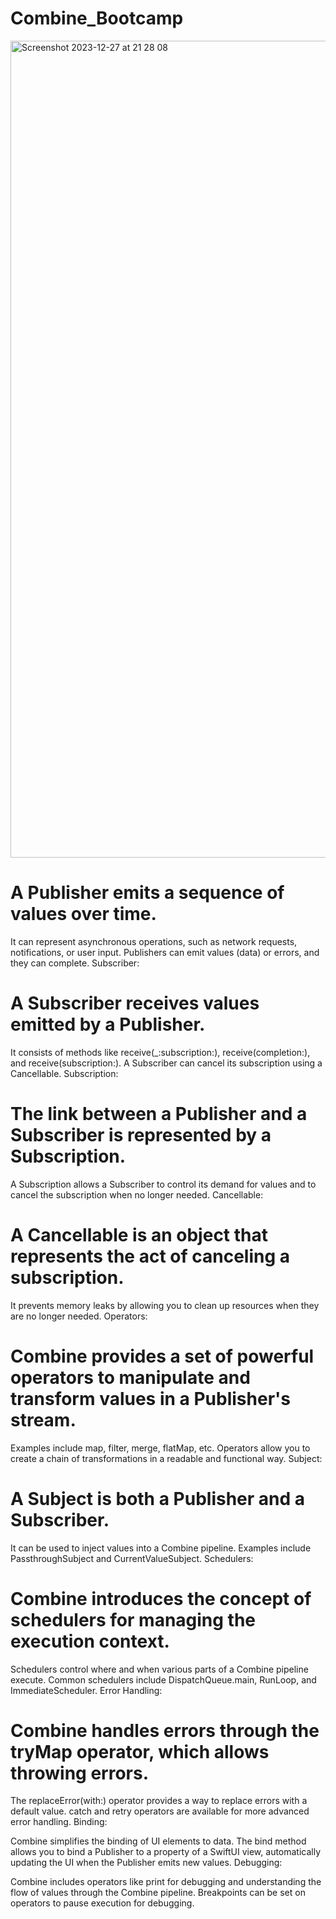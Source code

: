 # Combine_Bootcamp

<img width="1307" alt="Screenshot 2023-12-27 at 21 28 08" src="https://github.com/abdahad1996/Combine_Bootcamp/assets/28492677/1b9d8827-fed0-474d-b1d2-3fd863da4411">


# A Publisher emits a sequence of values over time.
It can represent asynchronous operations, such as network requests, notifications, or user input.
Publishers can emit values (data) or errors, and they can complete.
Subscriber:

# A Subscriber receives values emitted by a Publisher.
It consists of methods like receive(_:subscription:), receive(completion:), and receive(subscription:).
A Subscriber can cancel its subscription using a Cancellable.
Subscription:

# The link between a Publisher and a Subscriber is represented by a Subscription.
A Subscription allows a Subscriber to control its demand for values and to cancel the subscription when no longer needed.
Cancellable:

# A Cancellable is an object that represents the act of canceling a subscription.
It prevents memory leaks by allowing you to clean up resources when they are no longer needed.
Operators:

# Combine provides a set of powerful operators to manipulate and transform values in a Publisher's stream.
Examples include map, filter, merge, flatMap, etc.
Operators allow you to create a chain of transformations in a readable and functional way.
Subject:

# A Subject is both a Publisher and a Subscriber.
It can be used to inject values into a Combine pipeline.
Examples include PassthroughSubject and CurrentValueSubject.
Schedulers:

# Combine introduces the concept of schedulers for managing the execution context.
Schedulers control where and when various parts of a Combine pipeline execute.
Common schedulers include DispatchQueue.main, RunLoop, and ImmediateScheduler.
Error Handling:

# Combine handles errors through the tryMap operator, which allows throwing errors.
The replaceError(with:) operator provides a way to replace errors with a default value.
catch and retry operators are available for more advanced error handling.
Binding:

Combine simplifies the binding of UI elements to data.
The bind method allows you to bind a Publisher to a property of a SwiftUI view, automatically updating the UI when the Publisher emits new values.
Debugging:

Combine includes operators like print for debugging and understanding the flow of values through the Combine pipeline.
Breakpoints can be set on operators to pause execution for debugging.
